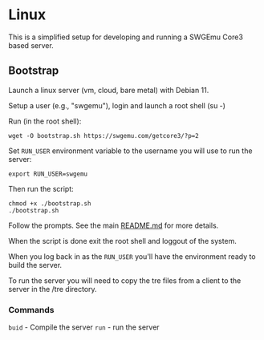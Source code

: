# Linux

This is a simplified setup for developing and running a SWGEmu Core3 based server.

## Bootstrap

Launch a linux server (vm, cloud, bare metal) with Debian 11.

Setup a user (e.g., "swgemu"), login and launch a root shell (su -)

Run (in the root shell):
```
wget -O bootstrap.sh https://swgemu.com/getcore3/?p=2
```

Set `RUN_USER` environment variable to the username you will use to run the server:

```
export RUN_USER=swgemu
```

Then run the script:
```
chmod +x ./bootstrap.sh
./bootstrap.sh
```

Follow the prompts. See the main [README.md](../README.md) for more details.

When the script is done exit the root shell and loggout of the system.

When you log back in as the `RUN_USER` you'll have the environment ready to build the server.

To run the server you will need to copy the tre files from a client to the server in the /tre directory.

### Commands

`buid` - Compile the server
`run` - run the server

